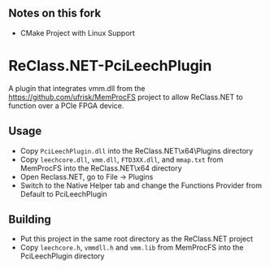 ## Notes on this fork
- CMake Project with Linux Support

# ReClass.NET-PciLeechPlugin
A plugin that integrates vmm.dll from the https://github.com/ufrisk/MemProcFS project to allow ReClass.NET to function over a PCIe FPGA device.

## Usage

* Copy `PciLeechPlugin.dll` into the ReClass.NET\x64\Plugins directory
* Copy `leechcore.dll`, `vmm.dll`, `FTD3XX.dll`, and `mmap.txt` from MemProcFS into the ReClass.NET\x64 directory
* Open Reclass.NET, go to File -> Plugins
* Switch to the Native Helper tab and change the Functions Provider from Default to PciLeechPlugin

## Building

* Put this project in the same root directory as the ReClass.NET project
* Copy `leechcore.h`, `vmmdll.h` and `vmm.lib` from MemProcFS into the PciLeechPlugin directory
